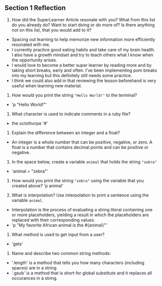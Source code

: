 ## Section 1 Reflection

1. How did the SuperLearner Article resonate with you? What from this list do you already do? Want to start doing or do more of? Is there anything not on this list, that you would add to it?
- Spacing out learning to help memorize new information more efficiently resonated with me.
- I currently practice good eating habits and take care of my brain health. I also have a growth mindset and try to teach others what I know when the opportunity arises.
- I would love to become a better super learner by reading more and by taking short breaks, early and often. I've been implementing pom breaks into my learning but this definitely still needs some practice.
- I think we could also add in that reviewing the lesson beforehand is very useful when learning new material.

1. How would you print the string `"Hello World!"` to the terminal?
- 'p "Hello World!"'

1. What character is used to indicate comments in a ruby file?
- the octothorpe '#'

1. Explain the difference between an integer and a float?
- An integer is a whole number that can be positive, negative, or zero. A float is a number that contains decimal points and can be positive or negative.

1. In the space below, create a variable `animal` that holds the string `"zebra"`
- 'animal = "zebra"'

1. How would you print the string `"zebra"` using the variable that you created above?
'p animal'

1. What is interpolation? Use interpolation to print a sentence using the variable `animal`.
- Interpolation is the process of evaluating a string literal containing one or more placeholders, yielding a result in which the placeholders are replaced with their corresponding values.
- 'p "My favorite African animal is the #{animal}"'

1. What method is used to get input from a user?
- 'gets'

1. Name and describe two common string methods:
- '.length' is a method that tells you how many characters (including spaces) are in a string.
- '.gsub' is a method that is short for global substitute and it replaces all occurances in a string.
